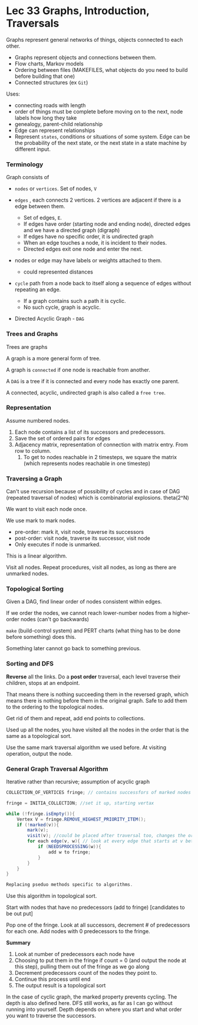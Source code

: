 # Lec 33 Graphs, Introduction, Traversals

Graphs represent general networks of things, objects connected to each other.

- Graphs represent objects and connections between them.
- Flow charts, Markov models
- Ordering between files (MAKEFILES, what objects do you need to build before building that one)
- Connected structures (ex `Git`)

Uses: 

* connecting roads with length
* order of things must be complete before moving on to the next, node labels how long they take
* genealogy, parent-child relationship
* Edge can represent relationships
* Represent `states`, conditions or situations of some system. Edge can be the probability of the next state, or the next state in a state machine by different input.



### Terminology

Graph consists of

* `nodes` or `vertices`. Set of nodes, `V`

* `edges` , each connects 2 vertices. 2 vertices are adjacent if there is a edge between them. 

  * Set of edges, `E`.
  * If edges have order (starting node and ending node), directed edges and we have a directed graph (digraph)
  * If edges have no specific order, it is undirected graph
  * When an edge touches a node, it is incident to their nodes.
  * Directed edges exit one node and enter the next.

* nodes or edge may have labels or weights attached to them.

  * could represented distances

* `cycle` path from a node back to itself along a sequence of edges without repeating an edge.

  * If a graph contains such a path it is cyclic.
  * No such cycle, graph is acyclic.

* Directed Acyclic Graph - `DAG`

  

### Trees and Graphs

Trees are graphs

A graph is a more general form of tree.

A graph is `connected` if one node is reachable from another.

A `DAG` is a tree if it is connected and every node has exactly one parent.

A connected, acyclic, undirected graph is also called a `free tree`.



### Representation

Assume numbered nodes.

1. Each node contains a list of its successors and predecessors.
2. Save the set of ordered pairs for edges
3. Adjacency matrix, representation of connection with matrix entry. From row to column.
   1. To get to nodes reachable in 2 timesteps, we square the matrix (which represents nodes reachable in one timestep)



### Traversing a Graph

Can't use recursion because of possibility of cycles and in case of DAG (repeated traversal of nodes) which is combinatorial explosions. theta(2^N)

We want to visit each node once.

We use mark to mark nodes.

* pre-order: mark it, visit node,  traverse its successors
* post-order: visit node, traverse its successor, visit node
* Only executes if node is unmarked.

This is a linear algorithm.



Visit all nodes. Repeat procedures, visit all nodes, as long as there are unmarked nodes.



### Topological Sorting

Given a DAG, find linear order of nodes consistent within edges. 

If we order the nodes, we cannot reach lower-number nodes from a higher-order nodes (can't go backwards)

`make` (build-control system) and PERT charts (what thing has to be done before something) does this.

Something later cannot go back to something previous.



### Sorting and DFS

**Reverse** all the links. Do a **post order** traversal, each level traverse their children, stops at an endpoint.

That means there is nothing succeeding them in the reversed graph, which means there is nothing before them in the original graph. Safe to add them to the ordering to the topological nodes.

Get rid of them and repeat, add end points to collections.

Used up all the nodes, you have visited all the nodes in the order that is the same as a topological sort.

Use the same mark traversal algorithm we used before. At visiting operation, output the node.



### General Graph Traversal Algorithm

Iterative rather than recursive; assumption of acyclic graph

```java
COLLECTION_OF_VERTICES fringe; // contains successfors of marked nodes

fringe = INITIA_COLLECTION; //set it up, starting vertax

while (!fringe.isEmpty()){
    Vertex V = fringe.REMOVE_HIGHEST_PRIORITY_ITEM();
    if (!marked(v)){
        mark(v);
        visit(v); //could be placed after traversal too, changes the order of output
        for each edge(v, w){ // look at every edge that starts at v between v and w  
            if (NEEDSPROCESSING(w)){
                add w to fringe;
            }
        }
    }
}

Replacing pseduo methods specific to algorithms.
```



Use this algorithm in topological sort.

Start with nodes that have no predecessors (add to fringe) [candidates to be out	put]

Pop one of the fringe. Look at all successors, decrement # of predecessors for each one. Add nodes with 0 predecessors to the fringe.



**Summary**

1. Look at number of predecessors each node have
2. Choosing to put them in the fringe if count = 0 (and output the node at this step), pulling them out of the fringe as we go along
3. Decrement predecessors count of the nodes they point to.
4. Continue this process until end
5. The output result is a topological sort



In the case of cyclic graph, the marked property prevents cycling. The depth is also defined here. DFS still works, as far as I can go without running into yourself. Depth depends on where you start and what order you want to traverse the successors.

